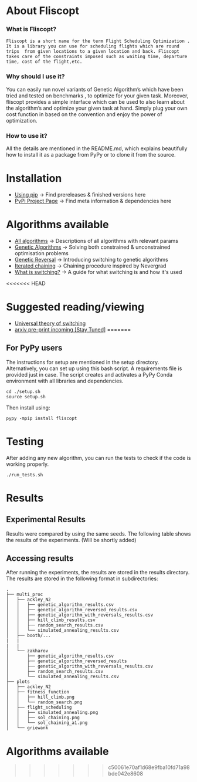# About Fliscopt
### What is Fliscopt?
	Fliscopt is a short name for the term Flight Scheduling Optimization . It is a library you can use for scheduling flights which are round trips  from given locations to a given location and back. Fliscopt takes care of the constraints imposed such as waiting time, departure time, cost of the flight,etc. 

### Why should I use it?
You can easily run novel variants of Genetic Algorithm’s which have been tried and tested on benchmarks , to optimize for your given task. Moreover, fliscopt provides a simple interface which can be used to also learn about the algorithm’s and optimize your given task at hand. Simply plug your own cost function in based on the convention and enjoy the power of optimization.

### How to use it?
All the details are mentioned in the README.md, which explains beautifully how to install it as a package from PyPy or to clone it from the source.

# Installation
* [Using pip](/fliscopt/docs/Installation) -> Find prereleases & finished versions here
* [PyPi Project Page](https://pypi.org/project/fliscopt/) -> Find meta information & dependencies here

# Algorithms available
* [All algorithms](/fliscopt/docs/algolist) -> Descriptions of all algorithms with relevant params
* [Genetic Algorithms](/fliscopt/docs/genetic-algorithms) -> Solving both constrained & unconstrained optimisation problems
* [Genetic Reversal](/fliscopt/docs/genetic-reversal) -> Introducing switching to genetic algorithms
* [Iterated chaining](/fliscopt/docs/iterated-chaining) -> Chaining procedure inspired by Nevergrad
* [What is switching?](/fliscopt/docs/switching) -> A guide for what switching is and how it's used

<<<<<<< HEAD
# Suggested reading/viewing
* [Universal theory of switching](https://www.youtube.com/watch?v=aTqgPbKQUD8&feature=youtu.be)
* [arxiv pre-print incoming [Stay Tuned]](#)
=======
## For PyPy users
The instructions for setup are mentioned in the setup directory. Alternatively, you can set up using this bash script. A requirements file is provided just in case.
The script creates and activates a PyPy Conda environment with all libraries and dependencies.
```
cd ./setup.sh
source setup.sh
```
Then install using:

```
pypy -mpip install fliscopt
```
# Testing
After adding any new algorithm, you can run the tests to check if the code is working properly.
```
./run_tests.sh
```

# Results

## Experimental Results
Results were compared by using the same seeds. The following table shows the results of the experiments.
(Will be shortly added)

## Accessing results
After running the experiments, the results are stored in the results directory. The results are stored in the following format in subdirectories:
```
.
├── multi_proc
│   ├── ackley_N2
│   │   ├── genetic_algorithm_results.csv
│   │   ├── genetic_algorithm_reversed_results.csv
│   │   ├── genetic_algorithm_with_reversals_results.csv
│   │   ├── hill_climb_results.csv
│   │   ├── random_search_results.csv
│   │   └── simulated_annealing_results.csv
│   ├── booth/...
|   |
|   |
│   └── zakharov
│       ├── genetic_algorithm_results.csv
│       ├── genetic_algorithm_reversed_results                  
│       ├── genetic_algorithm_with_reversals_results.csv
│       ├── random_search_results.csv
│       └── simulated_annealing_results.csv
├── plots
│   ├── ackley_N2
│   ├── fitness_function
│   │   ├── hill_climb.png
│   │   └── random_search.png
│   ├── flight_scheduling
│   │   ├── simulated_annealing.png
│   │   ├── sol_chaining.png
│   │   └── sol_chaining_a1.png
│   └── griewank
```

# Algorithms available
>>>>>>> c50061e70af1d68e9fba10fd71a98bde042e8608
